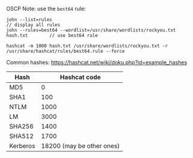 
OSCP Note: use the `best64` rule:

```
john --list=rules                                                               // display all rules
john --rules=best64 --wordlist=/usr/share/wordlists/rockyou.txt hash.txt        // use best64 rule

hashcat -m 1000 hash.txt /usr/share/wordlists/rockyou.txt -r /usr/share/hashcat/rules/best64.rule --force
```

Common hashes:
https://hashcat.net/wiki/doku.php?id=example_hashes

| Hash     | Hashcat code              |
| -------- | ------------------------- |
| MD5      | 0                         |
| SHA1     | 100                       |
| NTLM     | 1000                      |
| LM       | 3000                      |
| SHA256   | 1400                      |
| SHA512   | 1700                      |
| Kerberos | 18200 (may be other ones) |
